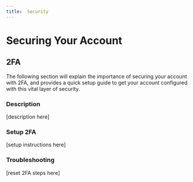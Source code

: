 ```yaml
---
title:  Security
---
```



# Securing Your Account



## 2FA

The following section will explain the importance of securing your account with 2FA, and provides a quick setup guide to get your account configured with this vital layer of security.



### Description

[description here]




### Setup 2FA

[setup instructions here]




### Troubleshooting

[reset 2FA steps here]